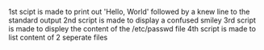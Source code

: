 1st scipt is made to print out 'Hello, World' followed by a knew line to the standard output
2nd script is made to display a confused smiley
3rd script is made to displey the content of the /etc/passwd file
4th script is made to list content of 2 seperate files
